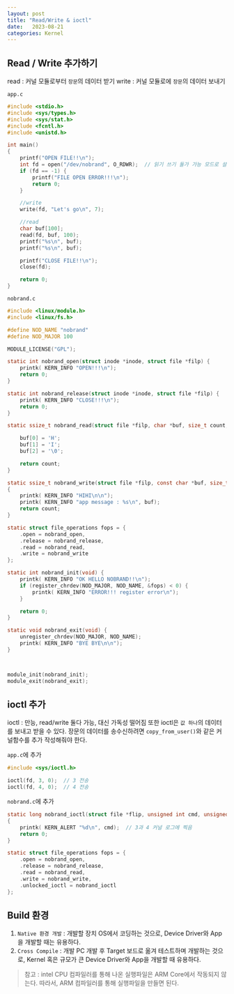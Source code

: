 ```yaml
---
layout: post
title: "Read/Write & ioctl"
date:   2023-08-21
categories: Kernel
---
```


## Read / Write 추가하기
read : 커널 모듈로부터 `장문`의 데이터 받기 
write : 커널 모듈로에 `장문`의 데이터 보내기

`app.c`
```c
#include <stdio.h>
#include <sys/types.h>
#include <sys/stat.h>
#include <fcntl.h>
#include <unistd.h>

int main()
{
    printf("OPEN FILE!!\n");
    int fd = open("/dev/nobrand", O_RDWR);  // 읽기 쓰기 둘가 가능 모드로 설정
    if (fd == -1) {
        printf("FILE OPEN ERROR!!!\n");
        return 0;
    }

    //write
    write(fd, "Let's go\n", 7);

    //read
    char buf[100];
    read(fd, buf, 100);
    printf("%s\n", buf);
    printf("%s\n", buf);

    printf("CLOSE FILE!!\n");
    close(fd);

    return 0;
}
```
`nobrand.c`
```c
#include <linux/module.h>
#include <linux/fs.h>

#define NOD_NAME "nobrand"
#define NOD_MAJOR 100

MODULE_LICENSE("GPL");

static int nobrand_open(struct inode *inode, struct file *filp) {
    printk( KERN_INFO "OPEN!!!\n");
    return 0;
}

static int nobrand_release(struct inode *inode, struct file *filp) {
    printk( KERN_INFO "CLOSE!!!\n");
    return 0;
}

static ssize_t nobrand_read(struct file *filp, char *buf, size_t count, loff_t *ppos) {

    buf[0] = 'H';
    buf[1] = 'I';
    buf[2] = '\0';

    return count;
}

static ssize_t nobrand_write(struct file *filp, const char *buf, size_t count, loff_t *ppos)
{
    printk( KERN_INFO "HIHI\n\n");
    printk( KERN_INFO "app message : %s\n", buf);
    return count;
}

static struct file_operations fops = {
    .open = nobrand_open,
    .release = nobrand_release,
    .read = nobrand_read,
    .write = nobrand_write
};

static int nobrand_init(void) {
    printk( KERN_INFO "OK HELLO NOBRAND!!\n");
    if (register_chrdev(NOD_MAJOR, NOD_NAME, &fops) < 0) {
        printk( KERN_INFO "ERROR!!! register error\n");
    }

    return 0;
}

static void nobrand_exit(void) {
    unregister_chrdev(NOD_MAJOR, NOD_NAME);
    printk( KERN_INFO "BYE BYE\n\n");
}



module_init(nobrand_init);
module_exit(nobrand_exit);
```

## ioctl 추가
ioctl : 만능, read/write 둘다 가능, 대신 가독성 떨어짐 
또한 ioctl은 `값 하나`의 데이터를 보내고 받을 수 있다.
장문의 데이터를 송수신하려면 `copy_from_user()`와 같은 커널함수를 추가 작성해줘야 한다.

`app.c`에 추가
```c
#include <sys/ioctl.h>

ioctl(fd, 3, 0);  // 3 전송
ioctl(fd, 4, 0);  // 4 전송
```

`nobrand.c`에 추가
```c
static long nobrand_ioctl(struct file *flip, unsigned int cmd, unsigned long arg)
{
    printk( KERN_ALERT "%d\n", cmd);  // 3과 4 커널 로그에 찍음
    return 0;
}

static struct file_operations fops = {
    .open = nobrand_open,
    .release = nobrand_release,
    .read = nobrand_read,
    .write = nobrand_write,
    .unlocked_ioctl = nobrand_ioctl
};

```

## Build 환경
1. `Native 환경 개발` : 개발할 장치 OS에서 코딩하는 것으로, Device Driver와 App을 개발할 때는 유용하다.
2. `Cross Compile` : 개발 PC 개발 후 Target 보드로 옮겨 테스트하며 개발하는 것으로, Kernel 혹은 규모가 큰 Device Driver와 App을 개발할 때 유용하다.

> 참고 : intel CPU 컴파일러를 통해 나온 실행파일은 ARM Core에서 작동되지 않는다. 따라서, ARM 컴파일러를 통해 실행파일을 만들면 된다.

